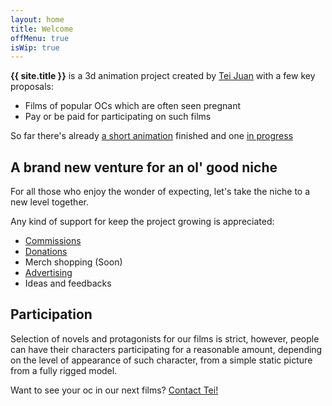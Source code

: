 ```yaml
---
layout: home
title: Welcome
offMenu: true
isWip: true
---
```


<b>{{ site.title }}</b> is a 3d animation project created by [Tei Juan](https://teijuan.com/) with a few key proposals:

- Films of popular OCs which are often seen pregnant
- Pay or be paid for participating on such films

So far there's already [a short animation](/film/0000001) finished and one [in progress](/film/0000002)

## A brand new venture for an ol' good niche

For all those who enjoy the wonder of expecting, let's take the niche to a new level together.

Any kind of support for keep the project growing is appreciated:

- [Commissions](https://teijuan.com/tos/)
- [Donations](https://ko-fi.com/teijuan/)
- Merch shopping (Soon)
- [Advertising](/advertising)
- Ideas and feedbacks

## Participation

Selection of novels and protagonists for our films is strict, however, people can have their characters participating for a reasonable amount, depending on the level of appearance of such character, from a simple static picture from a fully rigged model.

Want to see your oc in our next films? [Contact Tei!](https://teijuan.com/contact)
